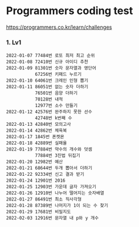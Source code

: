 Programmers coding test
=======================

https://programmers.co.kr/learn/challenges

### 1. Lv1
    2022-01-07 77484번 로또 최저 최고 순위
    2022-01-08 72410번 신규 아이디 추천
    2022-01-09 81301번 숫자 문자열과 영단어
               67256번 키패드 누르기
    2022-01-10 64061번 크레인 인형 뽑기
    2022-01-11 86051번 없는 숫자 더하기
               76501번 음양 더하기
               70128번 내적
               12977번 소수 만들기
    2022-01-12 42576번 완주하지 못한 선수
               42748번 k번째 수
    2022-01-13 42840번 모의고사
    2022-01-14 42862번 체육복
    2022-01-17 1845번 폰켓몬
    2022-01-18 42889번 실패율
    2022-01-19 77884번 약수의 개수와 덧셈
               77884번 3진법 뒤집기
    2022-01-20 12982번 예산
    2022-01-21 68644번 두개 뽑아서 더하기
    2022-01-22 92334번 신고 결과 받기
    2022-01-24 12901번 2016
    2022-01-25 12903번 가운데 글자 가져오기
    2022-01-26 12910번 나누어 떨어지는 숫자배열
    2022-01-27 86491번 최소 직사각형
    2022-01-28 87389번 나머지가 1이 되는 수 찾기
    2022-01-29 17681번 비밀지도
    2022-02-03 12916번 문자열 내 p와 y 개수